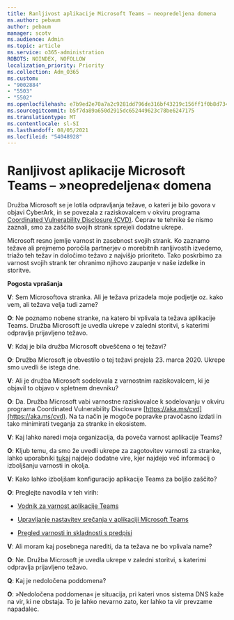 ```yaml
---
title: Ranljivost aplikacije Microsoft Teams – neopredeljena domena
ms.author: pebaum
author: pebaum
manager: scotv
ms.audience: Admin
ms.topic: article
ms.service: o365-administration
ROBOTS: NOINDEX, NOFOLLOW
localization_priority: Priority
ms.collection: Adm_O365
ms.custom:
- "9002884"
- "5503"
- "5502"
ms.openlocfilehash: e7b9ed2e70a7a2c9281dd796de316bf43219c156ff1f0b8d734b428a482af4d6
ms.sourcegitcommit: b5f7da89a650d2915dc652449623c78be6247175
ms.translationtype: MT
ms.contentlocale: sl-SI
ms.lasthandoff: 08/05/2021
ms.locfileid: "54048928"
---
```

# <a name="microsoft-teams-dangling-domain-vulnerability"></a>Ranljivost aplikacije Microsoft Teams – »neopredeljena« domena

Družba Microsoft se je lotila odpravljanja težave, o kateri je bilo govora v objavi CyberArk, in se povezala z raziskovalcem v okviru programa [Coordinated Vulnerability Disclosure (CVD)](https://aka.ms/cvd). Čeprav te tehnike še nismo zaznali, smo za zaščito svojih strank sprejeli dodatne ukrepe.

Microsoft resno jemlje varnost in zasebnost svojih strank. Ko zaznamo težave ali prejmemo poročila partnerjev o morebitnih ranljivostih izvedemo, triažo teh težav in določimo težavo z najvišjo prioriteto. Tako poskrbimo za varnost svojih strank ter ohranimo njihovo zaupanje v naše izdelke in storitve.

**Pogosta vprašanja**

**V**: Sem Microsoftova stranka. Ali je težava prizadela moje podjetje oz. kako vem, ali težava velja tudi zame?

**O**: Ne poznamo nobene stranke, na katero bi vplivala ta težava aplikacije Teams. Družba Microsoft je uvedla ukrepe v zaledni storitvi, s katerimi odpravlja prijavljeno težavo.

**V**: Kdaj je bila družba Microsoft obveščena o tej težavi?

**O**: Družba Microsoft je obvestilo o tej težavi prejela 23. marca 2020. Ukrepe smo uvedli še istega dne.

**V**: Ali je družba Microsoft sodelovala z varnostnim raziskovalcem, ki je objavil to objavo v spletnem dnevniku?

**O**: Da. Družba Microsoft vabi varnostne raziskovalce k sodelovanju v okviru programa Coordinated Vulnerability Disclosure [https://aka.ms/cvd](https://aka.ms/cvd). Na ta način je mogoče popravke pravočasno izdati in tako minimirati tveganja za stranke in ekosistem.  

**V**: Kaj lahko naredi moja organizacija, da poveča varnost aplikacije Teams?  

**O**: Kljub temu, da smo že uvedli ukrepe za zagotovitev varnosti za stranke, lahko uporabniki [tukaj](https://www.microsoft.com/microsoft-365/blog/2020/04/06/it-professionals-privacy-security-microsoft-teams/) najdejo dodatne vire, kjer najdejo več informacij o izboljšanju varnosti in okolja.  

**V**: Kako lahko izboljšam konfiguracijo aplikacije Teams za boljšo zaščito?

**O**: Preglejte navodila v teh virih: 

- [Vodnik za varnost aplikacije Teams](https://docs.microsoft.com/microsoftteams/teams-security-guide)

- [Upravljanje nastavitev srečanja v aplikaciji Microsoft Teams](https://docs.microsoft.com/microsoftteams/meeting-settings-in-teams)

- [Pregled varnosti in skladnosti s predpisi](https://docs.microsoft.com/microsoftteams/security-compliance-overview)

**V**: Ali moram kaj posebnega narediti, da ta težava ne bo vplivala name?

**O**: Ne. Družba Microsoft je uvedla ukrepe v zaledni storitvi, s katerimi odpravlja prijavljeno težavo.

**Q**: Kaj je nedoločena poddomena?

**O**: »Nedoločena poddomena« je situacija, pri kateri vnos sistema DNS kaže na vir, ki ne obstaja.  To je lahko nevarno zato, ker lahko ta vir prevzame napadalec.
